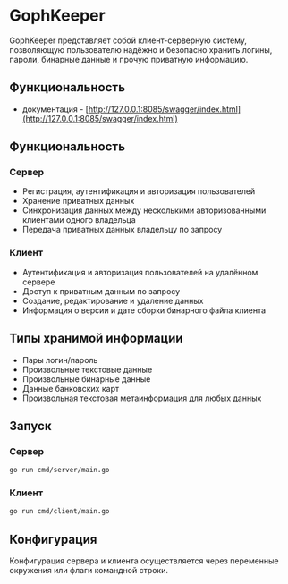 # GophKeeper

GophKeeper представляет собой клиент-серверную систему, позволяющую пользователю надёжно и безопасно хранить логины, пароли, бинарные данные и прочую приватную информацию.

## Функциональность
- документация - [http://127.0.0.1:8085/swagger/index.html](http://127.0.0.1:8085/swagger/index.html)

## Функциональность

### Сервер
- Регистрация, аутентификация и авторизация пользователей
- Хранение приватных данных
- Синхронизация данных между несколькими авторизованными клиентами одного владельца
- Передача приватных данных владельцу по запросу

### Клиент
- Аутентификация и авторизация пользователей на удалённом сервере
- Доступ к приватным данным по запросу
- Создание, редактирование и удаление данных
- Информация о версии и дате сборки бинарного файла клиента

## Типы хранимой информации
- Пары логин/пароль
- Произвольные текстовые данные
- Произвольные бинарные данные
- Данные банковских карт
- Произвольная текстовая метаинформация для любых данных

## Запуск

### Сервер
```bash
go run cmd/server/main.go
```

### Клиент
```bash
go run cmd/client/main.go
```

## Конфигурация
Конфигурация сервера и клиента осуществляется через переменные окружения или флаги командной строки.
